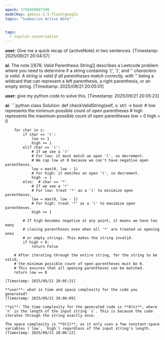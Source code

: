 ```yaml
---
epoch: 1758459897399
modelKey: gemini-2.5-flash|google
topic: "Summarize Active Note"


tags:
  - copilot-conversation
---
```


**user**: Give me a quick recap of {activeNote} in two sentences.
[Timestamp: 2025/09/21 20:04:57]

**ai**: The note [[678. Valid Parenthesis String]] describes a Leetcode problem where you need to determine if a string containing '(', ')', and '*' characters is valid. A string is valid if all parentheses match correctly, with '*' being a wildcard that can represent a left parenthesis, a right parenthesis, or an empty string.
[Timestamp: 2025/09/21 20:05:01]

**user**: give my python code to solve this.
[Timestamp: 2025/09/21 20:05:23]

**ai**: ```python
class Solution:
    def checkValidString(self, s: str) -> bool:
        # low represents the minimum possible count of open parentheses
        # high represents the maximum possible count of open parentheses
        low = 0
        high = 0

        for char in s:
            if char == '(':
                low += 1
                high += 1
            elif char == ')':
                # If we see a ')'
                # For low: it must match an open '(', so decrement.
                # We cap low at 0 because we can't have negative open parentheses.
                low = max(0, low - 1)
                # For high: it matches an open '(', so decrement.
                high -= 1
            else:  # char == '*'
                # If we see a '*'
                # For low: treat '*' as a ')' to minimize open parentheses.
                low = max(0, low - 1)
                # For high: treat '*' as a '(' to maximize open parentheses.
                high += 1

            # If high becomes negative at any point, it means we have too many
            # closing parentheses even when all '*' are treated as opening ones
            # or empty strings. This makes the string invalid.
            if high < 0:
                return False

        # After iterating through the entire string, for the string to be valid,
        # the minimum possible count of open parentheses must be 0.
        # This ensures that all opening parentheses can be matched.
        return low == 0

```
[Timestamp: 2025/09/21 20:05:31]

**user**: what is time and space complexity for the code you generated?
[Timestamp: 2025/09/21 20:06:09]

**ai**: The time complexity for the generated code is **O(n)**, where `n` is the length of the input string `s`. This is because the code iterates through the string exactly once.

The space complexity is **O(1)**, as it only uses a few constant-space variables (`low`, `high`) regardless of the input string's length.
[Timestamp: 2025/09/21 20:06:12]